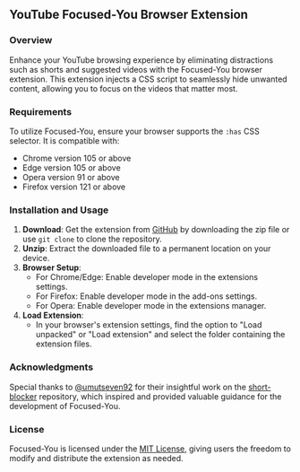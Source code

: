 ## YouTube Focused-You Browser Extension

### Overview
Enhance your YouTube browsing experience by eliminating distractions such as shorts and suggested videos with the Focused-You browser extension. This extension injects a CSS script to seamlessly hide unwanted content, allowing you to focus on the videos that matter most.

### Requirements
To utilize Focused-You, ensure your browser supports the `:has` CSS selector. It is compatible with:
- Chrome version 105 or above
- Edge version 105 or above
- Opera version 91 or above
- Firefox version 121 or above

### Installation and Usage
1. **Download**: Get the extension from [GitHub](https://github.com/Tossupmc/Focused-You) by downloading the zip file or use `git clone` to clone the repository.
2. **Unzip**: Extract the downloaded file to a permanent location on your device.
3. **Browser Setup**:
   - For Chrome/Edge: Enable developer mode in the extensions settings.
   - For Firefox: Enable developer mode in the add-ons settings.
   - For Opera: Enable developer mode in the extensions manager.
4. **Load Extension**:
   - In your browser's extension settings, find the option to "Load unpacked" or "Load extension" and select the folder containing the extension files.

### Acknowledgments
Special thanks to [@umutseven92](https://github.com/umutseven92) for their insightful work on the [short-blocker](https://github.com/umutseven92/shorts-blocker/) repository, which inspired and provided valuable guidance for the development of Focused-You.

### License
Focused-You is licensed under the [MIT License](https://en.wikipedia.org/wiki/MIT_License), giving users the freedom to modify and distribute the extension as needed.
